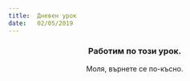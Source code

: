 ```yaml
---
title:  Дневен урок
date:   02/05/2019
---
```


### <center>Работим по този урок.</center>
<center>Моля, върнете се по-късно.</center>